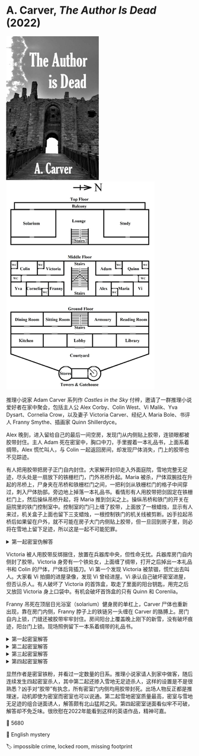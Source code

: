 # A. Carver, <i>The Author Is Dead</i> (2022)

<img src=images/2022_cover.jpg width=250/>

<img src=images/2022_floor_plan.jpg width=400/>

推理小说家 Adam Carver 系列作 <i>Castles in the Sky</i> 付梓，邀请了一群推理小说爱好者在家中聚会，包括主人公 Alex Corby、Colin West、Vi Malik、Yva Dysart、Cornelia Crow，以及妻子 Victoria Carver、经纪人 Maria Bole、书评人 Franny Smythe、插画家 Quinn Shillerdyce。

Alex 晚到，进入留给自己的最后一间空房，发现门从内侧贴上胶带，连锁眼都被胶带封住。主人 Adam 死在密室中，胸口中刀，手里握着一本礼品书，上面系着绸带。Alex 慌忙叫人，与 Colin 一起返回房间，却发现尸体消失，门上的胶带也不见踪迹。

有人把用胶带把房子正门自内封住。大家解开封印走入外面庭院，雪地完整无足迹，尽头处是一扇放下的铁栅栏门，门外吊桥升起。Maria 被杀，尸体双腕挂在升起的吊桥上，尸身夹在吊桥和铁栅栏门之间，一把利剑从铁栅栏门的格子中间穿过，刺入尸体肋部。旁边地上掉落一本礼品书。看情形有人用胶带把剑固定在铁栅栏门上，然后操纵吊桥升起，将 Maria 推到剑尖之上。操纵吊桥和铁门的开关在庭院里的铁门控制室中。控制室的门闩上缠了胶带，上面放了一根蜡烛，显示有人来过，机关盒子上面也留下三支蜡烛，一根控制铁门的机关线被剪断。凶手拉起吊桥后如果留在户外，就不可能在房子大门内侧贴上胶带，但一旦回到房子里，则必将在雪地上留下足迹，所以这是一起不可能犯罪。

<details><summary>第一起密室伪解答</summary>
Carver 进入最后一间空屋，把门内侧用胶带封住，贴在墙上隐蔽，等 Alex 进屋发现假尸体，迅速走前门离开。
</details>

Victoria 被人用胶带反绑捆住，放置在兵器库中央，但性命无忧。兵器库房门自内侧封了胶带。Victoria 身旁有一个铁处女，上面缠了绸带，打开之后掉出一本礼品书和 Colin 的尸体，尸体后背插刀。Vi 第一个发现 Victoria 被禁锢，慌忙出去叫人。大家看 Vi 拍摄的进屋录像，发现 Vi 曾经进屋。Vi 承认自己破坏密室进屋，但否认杀人。有人破坏了 Victoria 的首饰盒，取走了里面的阳台钥匙，用完之后又放回 Victoria 身上口袋中。有机会破坏首饰盒的只有 Quinn 和 Corenlia。

Franny 吊死在顶层日光浴室（solarium）健身房的单杠上，Carver 尸体也重新出现，靠在房门内侧，Franny 脖子上的铁链另一头缠在 Carver 的胳膊上。房门自内上锁，门缝还被胶带牢牢封住。房间阳台上覆盖晚上刚下的新雪，没有破坏痕迹，阳台门上锁。现场照例留下一本系着绸带的礼品书。

<details><summary>第一起密室解答</summary>
凶手杀死 Carver 后把门内侧封上胶带，拆除墙上的一块木板，藏进相邻的浴室。凶手趁 Alex 发现尸体离开的空档，移动门口的书包和礼品书，关上房间灯，并打开隔壁房间的灯。Alex 第二次进入房间看到尸体消失，其实进入了隔壁的房间。
</details>

<details><summary>第二起密室解答</summary>
凶手把 Maria 手腕固定在吊桥上，封住嘴使其无法叫喊。凶手从控制室放下铁栅栏门，把利剑从栅栏孔隙中伸出固定住。凶手把礼品书的绸带留出很长的两头，一头系个圈套在负责吊桥升降的杠杆上，另一头系在控制室的门闩上。凶手在门闩上缠了厚厚的胶带，这样可以在上面放一根蜡烛。蜡烛烧尽后点燃绸带，书失去绸带牵引，向下掉落的时候拉下杠杆，升起吊桥，Maria 的身体撞上利剑死亡。
</details>

<details><summary>第三起密室解答</summary>
凶手是 Colin 自杀。他在自己后背插刀，进入铁处女后拉绸带把门关上。
</details>

<details><summary>第四起密室解答</summary>
凶手 Colin 把健身房的房门自内锁住，踩着阳台的栏杆从外面离开。凶手在阳台钥匙上穿绳，绳子从门下伸出，在门外走廊拉绳子转动钥匙，锁上阳台门，最后回收钥匙和绳子，把钥匙放回 Victoria 身上。凶手把房门下沿贴上一根水平胶带，但没有封死，然后在胶带外侧拉了一根绸带，绸带两头从门下伸出。凶手在外侧拉绸带，把胶带按在地上封死。看上去好像从内侧封胶带，但其实是从外侧封。
</details>

显然作者是密室铁粉，并看过一定数量的日系。推理小说家请人到家中做客，随后连续发生四起密室杀人，其中第二起还掺入雪地无足迹杀人，这样的设置是不是很熟悉？凶手对“胶带”有执念，所有密室门内侧均用胶带封死。出场人物反正都是推理迷，动机即使为密室而密室也可以说通。第二起雪地密室质量最高，密室与雪地无足迹的组合谜面诱人，解答颇有北山猛邦之风。第四起密室谜面看似牢不可破，解答却不免乏味。很欣慰在2022年能看到这样的英语作品，精神可嘉。

:link: 5680

:file_folder: English mystery

:label: impossible crime, locked room, missing footprint
